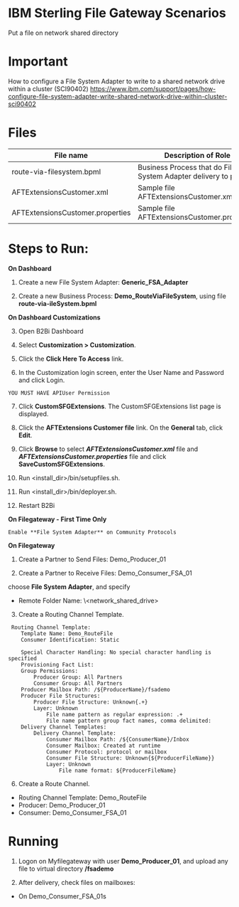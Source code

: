 # IBM Sterling File Gateway Scenarios

Put a file on network shared directory


# Important 

How to configure a File System Adapter to write to a shared network drive within a cluster (SCI90402)
https://www.ibm.com/support/pages/how-configure-file-system-adapter-write-shared-network-drive-within-cluster-sci90402


# Files

| File name                         |            Description of Role                                          |
|---------------------------------|-------------------------------------------------------------------------|
| route-via-filesystem.bpml      | Business Process that do File System Adapter delivery to partner |
| AFTExtensionsCustomer.xml       | Sample file AFTExtensionsCustomer.xml |
| AFTExtensionsCustomer.properties| Sample file AFTExtensionsCustomer.properties |


# Steps to Run:

**On Dashboard**

1) Create a new File System Adapter: **Generic_FSA_Adapter**


2) Create a new Business Process: **Demo_RouteViaFileSystem**, using file **route-via-ileSystem.bpml** 

**On Dashboard Customizations**

3) Open B2Bi Dashboard

4) Select **Customization > Customization**. 

5) Click the **Click Here To Access** link. 

6) In the Customization login screen, enter the User Name and Password and click Login.

```
YOU MUST HAVE APIUser Permission
```

7) Click **CustomSFGExtensions**. The CustomSFGExtensions list page is displayed.
   
8) Click the **AFTExtensions Customer file** link. On the **General** tab, click **Edit**.

9) Click **Browse** to select ***AFTExtensionsCustomer.xml*** file and ***AFTExtensionsCustomer.properties*** file and click **SaveCustomSFGExtensions**.

10) Run <install_dir>/bin/setupfiles.sh.
    

11) Run <install_dir>/bin/deployer.sh.

12) Restart B2Bi


**On Filegateway - First Time Only**

```
Enable **File System Adapter** on Community Protocols
```

**On Filegateway**

1) Create a Partner to Send Files: Demo_Producer_01

2) Create a Partner to Receive Files: Demo_Consumer_FSA_01

choose **File System Adapter**, and specify

* Remote Folder Name: \\<HOSTNAME>\<network_shared_drive>

3) Create a Routing Channel Template.

```
 Routing Channel Template:
    Template Name: Demo_RouteFile
    Consumer Identification: Static

    Special Character Handling: No special character handling is specified
    Provisioning Fact List:
    Group Permissions:
        Producer Group: All Partners
        Consumer Group: All Partners
    Producer Mailbox Path: /${ProducerName}/fsademo
    Producer File Structures:
        Producer File Structure: Unknown{.+}
        Layer: Unknown
            File name pattern as regular expression: .+
            File name pattern group fact names, comma delimited:
    Delivery Channel Templates:
        Delivery Channel Template:
            Consumer Mailbox Path: /${ConsumerName}/Inbox
            Consumer Mailbox: Created at runtime
            Consumer Protocol: protocol or mailbox
            Consumer File Structure: Unknown{${ProducerFileName}}
            Layer: Unknown
                File name format: ${ProducerFileName}
```

6) Create a Route Channel.

* Routing Channel Template: Demo_RouteFile
* Producer: Demo_Producer_01
* Consumer: Demo_Consumer_FSA_01

# Running

1) Logon on Myfilegateway with user **Demo_Producer_01**, and upload any file to virtual directory **/fsademo**

2) After delivery, check files on mailboxes:

* On Demo_Consumer_FSA_01s



